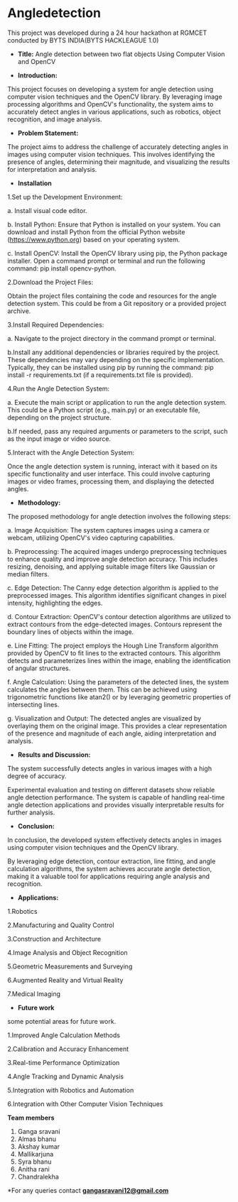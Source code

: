 # Angledetection

This project was developed during a 24 hour hackathon at RGMCET conducted by BYTS INDIA(BYTS HACKLEAGUE 1.0)

 * **Title:**
Angle detection between two flat objects Using Computer Vision and OpenCV

* **Introduction:**

This project focuses on developing a system for angle detection using computer vision techniques and the OpenCV library. By
leveraging image processing algorithms and OpenCV's functionality,
the system aims to accurately detect angles in various applications,
such as robotics, object recognition, and image analysis.

* **Problem Statement:**

The project aims to address the challenge of accurately detecting
angles in images using computer vision techniques. This involves
identifying the presence of angles, determining their magnitude, and
visualizing the results for interpretation and analysis.

* **Installation**

1.Set up the Development Environment:

a. Install visual code editor. 

b. Install Python: Ensure that Python is installed on your system. You can download and install Python from the official Python website (https://www.python.org) based on your operating system.

c. Install OpenCV: Install the OpenCV library using pip, the Python package installer. Open a command prompt or terminal and run the following command: pip install opencv-python.


2.Download the Project Files:

 Obtain the project files containing the code and resources for the angle detection system. This could be from a Git repository or a provided project archive.

3.Install Required Dependencies:

a. Navigate to the project directory in the command prompt or terminal.

b.Install any additional dependencies or libraries required by the project. These dependencies may vary depending on the specific implementation. Typically, they can be installed using pip by running the command: pip install -r requirements.txt (if a requirements.txt file is provided).

4.Run the Angle Detection System:

a. Execute the main script or application to run the angle detection system. This could be a Python script (e.g., main.py) or an executable file, depending on the project structure.

b.If needed, pass any required arguments or parameters to the script, such as the input image or video source.

5.Interact with the Angle Detection System:

Once the angle detection system is running, interact with it based on its specific functionality and user interface. This could involve capturing images or video frames, processing them, and displaying the detected angles.


* **Methodology:**

The proposed methodology for angle detection involves the
following steps:

a. Image Acquisition: The system captures images using a camera
or webcam, utilizing OpenCV's video capturing capabilities.

b. Preprocessing: The acquired images undergo preprocessing
techniques to enhance quality and improve angle detection
accuracy. This includes resizing, denoising, and applying suitable
image filters like Gaussian or median filters.

c. Edge Detection: The Canny edge detection algorithm is applied to
the preprocessed images. This algorithm identifies significant
changes in pixel intensity, highlighting the edges.

d. Contour Extraction: OpenCV's contour detection algorithms are
utilized to extract contours from the edge-detected images.
Contours represent the boundary lines of objects within the image.

e. Line Fitting: The project employs the Hough Line Transform
algorithm provided by OpenCV to fit lines to the extracted contours.
This algorithm detects and parameterizes lines within the image,
enabling the identification of angular structures.

f. Angle Calculation: Using the parameters of the detected lines, the
system calculates the angles between them. This can be achieved
using trigonometric functions like atan2() or by leveraging
geometric properties of intersecting lines.

g. Visualization and Output: The detected angles are visualized by
overlaying them on the original image. This provides a clear
representation of the presence and magnitude of each angle, aiding
interpretation and analysis.

* **Results and Discussion:**

The system successfully detects angles in various images with a
high degree of accuracy. 

Experimental evaluation and testing on
different datasets show reliable angle detection performance. The
system is capable of handling real-time angle detection applications
and provides visually interpretable results for further analysis.

* **Conclusion:**

In conclusion, the developed system effectively detects angles in
images using computer vision techniques and the OpenCV library.

By leveraging edge detection, contour extraction, line fitting, and
angle calculation algorithms, the system achieves accurate angle
detection, making it a valuable tool for applications requiring angle
analysis and recognition.

* **Applications:**

1.Robotics

2.Manufacturing and Quality Control

3.Construction and Architecture

4.Image Analysis and Object Recognition

5.Geometric Measurements and Surveying

6.Augmented Reality and Virtual Reality

7.Medical Imaging

* **Future work**

some potential areas for future work. 

1.Improved Angle Calculation Methods

2.Calibration and Accuracy Enhancement

3.Real-time Performance Optimization

4.Angle Tracking and Dynamic Analysis

5.Integration with Robotics and Automation

6.Integration with Other Computer Vision Techniques

**Team members**
1. Ganga sravani
2. Almas bhanu
3. Akshay kumar
4. Mallikarjuna
5. Syra bhanu
6. Anitha rani
7. Chandralekha

*For any queries contact **gangasravani12@gmail.com**
